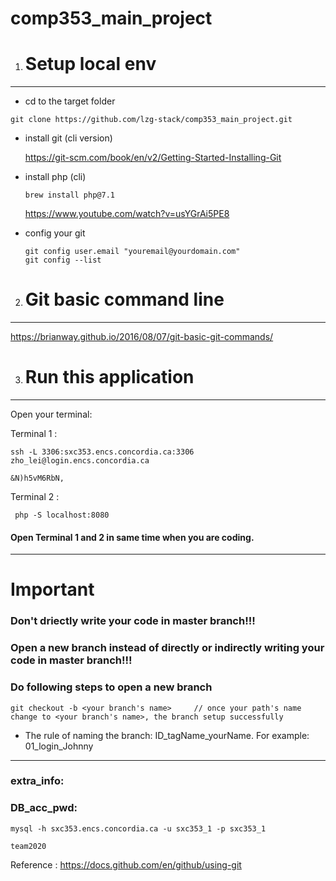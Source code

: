 # comp353_main_project

1. # Setup local env

---

- cd to the target folder

```http
git clone https://github.com/lzg-stack/comp353_main_project.git
```

- install git (cli version)

  https://git-scm.com/book/en/v2/Getting-Started-Installing-Git

- install php (cli) 

  ```
  brew install php@7.1
  ```

  https://www.youtube.com/watch?v=usYGrAi5PE8

- config your git 

  ```
  git config user.email "youremail@yourdomain.com"
  git config --list
  ```

  

2. # Git basic command line

---

https://brianway.github.io/2016/08/07/git-basic-git-commands/



3. # Run this application

---

Open your terminal:

Terminal 1 : 

```
ssh -L 3306:sxc353.encs.concordia.ca:3306 zho_lei@login.encs.concordia.ca

&N)h5vM6RbN,
```

Terminal 2 : 

``` php -S localhost:8080```

#### Open Terminal 1 and 2 in same time when you are coding.



---





# Important 

### Don't driectly write your code in master branch!!! 

### Open a new branch instead of directly or indirectly writing your code in master branch!!!

### Do following steps to open a new branch

```
git checkout -b <your branch's name>     // once your path's name change to <your branch's name>, the branch setup successfully
```

- The rule of naming the branch: ID_tagName_yourName.   For example: 01_login_Johnny

---

### extra_info: 

### DB_acc_pwd:

``` 
mysql -h sxc353.encs.concordia.ca -u sxc353_1 -p sxc353_1

team2020
```

Reference : https://docs.github.com/en/github/using-git


